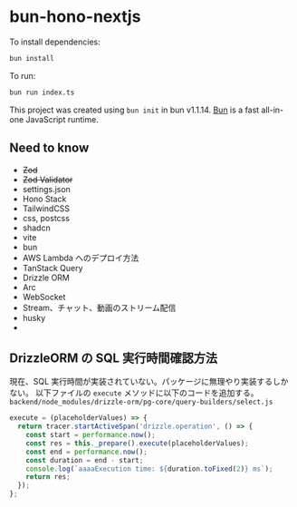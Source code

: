 # bun-hono-nextjs

To install dependencies:

```bash
bun install
```

To run:

```bash
bun run index.ts
```

This project was created using `bun init` in bun v1.1.14. [Bun](https://bun.sh) is a fast all-in-one JavaScript runtime.

## Need to know

- ~~Zod~~
- ~~Zod Validator~~
- settings.json
- Hono Stack
- TailwindCSS
- css, postcss
- shadcn
- vite
- bun
- AWS Lambda へのデプロイ方法
- TanStack Query
- Drizzle ORM
- Arc
- WebSocket
- Stream、チャット、動画のストリーム配信
- husky
-

## DrizzleORM の SQL 実行時間確認方法

現在、SQL 実行時間が実装されていない。パッケージに無理やり実装するしかない。
以下ファイルの `execute` メソッドに以下のコードを追加する。
`backend/node_modules/drizzle-orm/pg-core/query-builders/select.js`

```js
execute = (placeholderValues) => {
  return tracer.startActiveSpan('drizzle.operation', () => {
    const start = performance.now();
    const res = this._prepare().execute(placeholderValues);
    const end = performance.now();
    const duration = end - start;
    console.log(`aaaaExecution time: ${duration.toFixed(2)} ms`);
    return res;
  });
};
```
